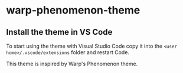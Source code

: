 # warp-phenomenon-theme

## Install the theme in VS Code

To start using the theme with Visual Studio Code copy it into the `<user home>/.vscode/extensions` folder and restart Code.

This theme is inspired by Warp's Phenomenon theme.
